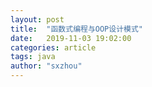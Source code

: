```yaml
---
layout: post
title:  "函数式编程与OOP设计模式"
date:   2019-11-03 19:02:00
categories: article
tags: java
author: "sxzhou"
---  
```


